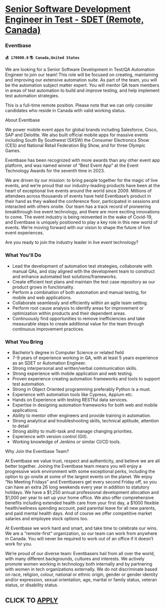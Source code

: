 # [Senior Software Development Engineer in Test - SDET (Remote, Canada)](https://www.remotewlb.com/apply/senior-software-development-engineer-in-test-sdet-remote-canada-79171)  
### Eventbase  
#### `💰 170000.0` `🌎 Canada,United States`  

We are looking for a Senior Software Development in Test/QA Automation Engineer to join our team! This role will be focused on creating, maintaining and improving our extensive automation suite. As part of the team, you will be the automation subject matter expert. You will mentor QA team members in areas of test automation to build and improve testing, and help implement test automation strategies.

This is a full-time remote position. Please note that we can only consider candidates who reside in Canada with valid working status.

About Eventbase

We power mobile event apps for global brands including Salesforce, Cisco, SAP and Deloitte. We also built official mobile apps for massive events including South By Southwest (SXSW) the Consumer Electronics Show (CES) and National Retail Federation Big Show, and for three Olympic Games.

Eventbase has been recognized with more awards than any other event app platform, and was named winner of “Best Event App” at the Event Technology Awards for the seventh time in 2023.

We are driven by our mission: to bring people together for the magic of live events, and we’re proud that our industry-leading products have been at the heart of exceptional live events around the world since 2009. Millions of attendees across thousands of events have held Eventbase’s product in their hand as they walked the conference floor, participated in sessions and interacted with others onsite. Our team has a track record of pioneering breakthrough live event technology, and there are more exciting innovations to come. The event industry is being reinvented in the wake of Covid-19, and Eventbase is uniquely positioned to play a key role in this new world of events. We’re moving forward with our vision to shape the future of live event experiences.

Are you ready to join the industry leader in live event technology?

### What You'll Do

  * Lead the development of automation test strategies, collaborate with manual QAs, and stay aligned with the development team to construct and enhance automated test solutions/frameworks.
  * Create efficient test plans and maintain the test case repository as our product grows in functionality.
  * Perform a combination of both automation and manual testing, for mobile and web applications.
  * Collaborate seamlessly and efficiently within an agile team setting.
  * Perform root cause analysis to identify areas for improvement or optimization within products and their dependent areas.
  * Continuously find opportunities to remove inefficiencies and take measurable steps to create additional value for the team through continuous improvement practices.

### What You Bring

  * Bachelor’s degree in Computer Science or related field
  * 7-9 years of experience working in QA, with at least 5 years experience as an SDET or Automation Engineer.
  * Strong interpersonal and written/verbal communication skills.
  * Strong experience with mobile application and web testing.
  * Proven experience creating automation frameworks and tools to support test automation.
  * Strong in Object Oriented programming preferably Python is a must.
  * Experience with automation tools like Cypress, Appium etc.
  * Hands on Experience with testing RESTful data services.
  * Expertise in designing automation frameworks for both web and mobile applications.
  * Ability to mentor other engineers and provide training in automation.
  * Strong analytical and troubleshooting skills, technical aptitude, attention to detail
  * Strong ability to multi-task and manage changing priorities.
  * Experience with version control (Git).
  * Working knowledge of Jenkins or similar CI/CD tools.

Why Join the Eventbase Team?

At Eventbase we value trust, respect and authenticity, and believe we are all better together. Joining the Eventbase team means you will enjoy a progressive work environment with some exceptional perks, including the option to go onsite at some of the largest events on the planet. We enjoy “No Meeting Fridays” and Eventbasers get every second Friday off, so you can have an extra 26 long weekends every year in addition to statutory holidays. We have a $1,250 annual professional development allocation and $1,000 per year to set up your home office. We also offer comprehensive benefits including extended health care from your first day, a $1000 flexible health/wellness spending account, paid parental leave for all new parents, and paid mental health days. And of course we offer competitive market salaries and employee stock options too.

At Eventbase we work hard and smart, and take time to celebrate our wins. We are a “remote-first” organization, so our team can work from anywhere in Canada. You will never be required to work out of an office if it doesn’t work for you.

We’re proud of our diverse team: Eventbasers hail from all over the world, with many different backgrounds, cultures and interests. We actively promote women working in technology both internally and by partnering with women in tech organizations externally. We do not discriminate based on race, religion, colour, national or ethnic origin, gender or gender identity and/or expression, sexual orientation, age, marital or family status, veteran status, or disability status.

  
## CLICK TO [APPLY](https://www.remotewlb.com/apply/senior-software-development-engineer-in-test-sdet-remote-canada-79171)

